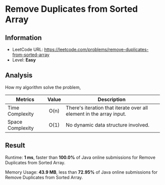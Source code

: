 # Remove Duplicates from Sorted Array

## Information

- LeetCode URL: https://leetcode.com/problems/remove-duplicates-from-sorted-array
- Level: **Easy**

## Analysis

How my algorithm solve the problem,

| Metrics | Value | Description |
| --- |:---:|----|
| Time Complexity | O(n) | There's iteration that iterate over all element in the array input. |
| Space Complexity | O(1) | No dynamic data structure involved. |

## Result

Runtime: **1 ms**, faster than **100.0%** of Java online submissions for Remove Duplicates from Sorted Array.

Memory Usage: **43.9 MB**, less than **72.95%** of Java online submissions for Remove Duplicates from Sorted Array.
